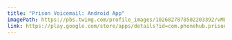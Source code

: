 ```yaml
---
title: "Prison Voicemail: Android App"
imagePath: https://pbs.twimg.com/profile_images/1026827878502203392/vMLUwMZz.jpg
link: https://play.google.com/store/apps/details?id=com.phonehub.prisonvoicemail&hl=en_GB
---
```

